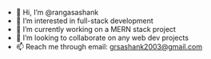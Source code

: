 - 👋 Hi, I’m @rangasashank
- 👀 I’m interested in full-stack development
- 🌱 I’m currently working on a MERN stack project
- 💞️ I’m looking to collaborate on any web dev projects
- 📫 Reach me through email: grsashank2003@gmail.com

<!---
rangasashank/rangasashank is a ✨ special ✨ repository because its `README.md` (this file) appears on your GitHub profile.
You can click the Preview link to take a look at your changes.
--->
